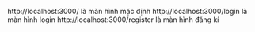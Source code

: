 http://localhost:3000/ là màn hình mặc định
http://localhost:3000/login là màn hình login
http://localhost:3000/register là màn hình đăng kí